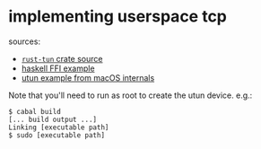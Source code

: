 implementing userspace tcp
==========================

sources:

- [`rust-tun` crate source][rust-tun]
- [haskell FFI example][haskell-ffi]
- [utun example from macOS internals][mac-utun-example]

[rust-tun]: https://github.com/meh/rust-tun/blob/master/src/platform/macos/device.rs
[haskell-ffi]: https://wiki.haskell.org/FFI_complete_examples
[mac-utun-example]: http://newosxbook.com/src.jl?tree=listings&file=17-15-utun.c

Note that you'll need to run as root to create the utun device. e.g.:

```
$ cabal build
[... build output ...]
Linking [executable path]
$ sudo [executable path]
```
